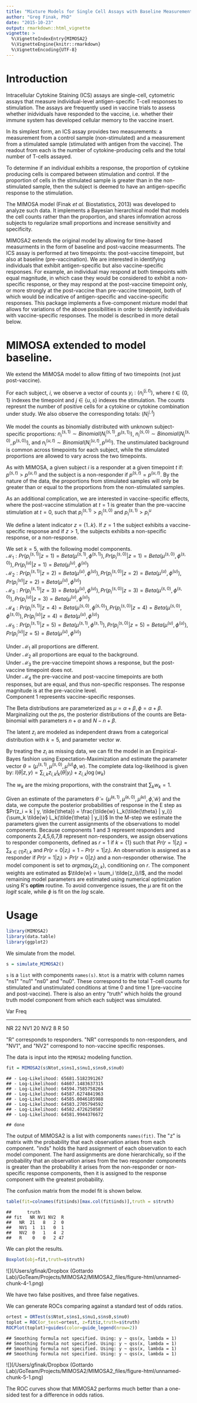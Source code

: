 ```yaml
---
title: "Mixture Models for Single Cell Assays with Baseline Measurements"
author: "Greg Finak, PhD"
date: "2015-10-23"
output: rmarkdown::html_vignette
vignette: >
  %\VignetteIndexEntry{MIMOSA2}
  %\VignetteEngine{knitr::rmarkdown}
  %\VignetteEncoding{UTF-8}
---
```


# Introduction 

Intracellular Cytokine Staining (ICS) assays are single-cell, cytometric assays that measure individual-level antigen-specific T-cell responses to stimulation. The assays are frequently used in vaccine trials to assess whether inidviduals have responded to the vaccine, i.e. whether their immune system has developed cellular memory to the vaccine insert. 

In its simplest form, an ICS assay provides two measurements: a measurement from a control sample (non-stimulated) and a measurement from a stimulated sample (stimulated with antigen from the vaccine). The readout from each is the number of cytokine-producing cells and the total number of T-cells assayed. 

To determine if an individual exhibits a response, the proportion of cytokine producing cells is compared between stimulation and control. If the proportion of cells in the stimulated sample is greater than in the non-stimulated sample, then the subject is deemed to have an antigen-specific response to the stimulation. 

The MIMOSA model (Finak _et al._ Biostatistics, 2013) was developed to analyze such data. It implements a Bayesian hierarchical model that models the cell counts rather than the proportion, and shares infomration across subjects to regularize small proportions and increase sensitivity and specificity.

MIMOSA2 extends the original model by allowing for time-based measurments in the form of baseline and post-vaccine measurments. The ICS assay is performed at two timepoints: the post-vaccine timepoint, but also at baseline (pre-vaccination). We are interested in identifying individuals that exhibit antigen-specific but also vaccine-specific responses. For example, an individual may respond at both timepoints with equal magnitude, in which case they would be considered to exhibit a non-specific response, or they may respond at the post-vaccine timepoint only, or more strongly at the post-vaccine than pre-vaccine timepoint, both of which would be indicative of antigen-specific and vaccine-specific responses. This package implements a five-component mixture model that allows for variations of the above possibilities in order to identify individuals with vaccine-specific responses. The model is described in more detail below.

# MIMOSA extended to model baseline.

We extend the MIMOSA model to allow fitting of two timepoints (not just post-vaccine).

For each subject, $i$, we observe a vector of counts $y_i :  (n^{(j,t)}_{i})$, where $t \in \{0,1\}$ indexes the timepoint and $j \in \{u,s\}$ indexes the stimulation. The counts represnt the number of positive cells for a cytokine or cytokine combination under study. We also observe the corresponding totals: $(N^{j,t}_{i})$

We model the counts as binomially distributed with unknown subject-specific proportions:
$n^{(s,1)}_{i} \sim Binomial(N^{(s,1)}_{i}, p^{(s,1)_i})$,  $n^{(s,0)}_{i} \sim Binomial(N^{(s,0)}_{i}, p^{(s,0)_i})$, and  $n^{(u,t)}_{i} \sim Binomial(N^{(u,t)}_{i}, p^{(u)_i})$. The unstimulated background is common across timepoints for each subject,
while the stimulated proportions are allowed to vary across the two timepoints.

As with MIMOSA, a given subject $i$ is a responder at a given timepoint $t$ if:
$p^{(s,t)} > p^{(u,t)}$ and the subject is a non-responder if $p^{(s,t)} = p^{(u,t)}$.
By the nature of the data, the proportions from stimulated samples will only be greater than or equal to the proportions from the non-stimulated samples.

As an additional complication, we are interested in vaccine-specific effects, where the post-vaccine stimulation at $t = 1$ is greater than the pre-vaccine stimulation at $t = 0$, such that
$p^{(s,1)}_i > p^{(s,0)}_i$ and $p^{(s,1)}_i > p^{u}_i$

We define a latent indicator $z = \{1..k\}$. If $z = 1$ the subject exhibits a vaccine-specific response and if $z > 1$, the subjects exhibits a non-specific response, or a non-response.

We set $k=5$, with the following model components.  
$\mathcal{M}_1: Pr(p^{(s,1)}_i | z = 1) = Beta(\mu^{(s,1)},\phi^{(s,1)}), Pr(p^{(s,0)}_i | z = 1) = Beta(\mu^{(s,0)},\phi^{(s,0)}), Pr(p^{(u)}_i | z = 1) = Beta(\mu^{(u)},\phi^{(u)})$  
$\mathcal{M}_2: Pr(p^{(s,1)}_i | z = 2) = Beta(\mu^{(u)},\phi^{(u)}), Pr(p^{(s,0)}_i | z = 2) = Beta(\mu^{(u)},\phi^{(u)}), Pr(p^{(u)}_i | z = 2) = Beta(\mu^{(u)},\phi^{(u)})$  
$\mathcal{M}_3: Pr(p^{(s,1)}_i | z = 3) = Beta(\mu^{(u)},\phi^{(u)}), Pr(p^{(s,0)}_i | z = 3) = Beta(\mu^{(s,0)},\phi^{(s,0)}), Pr(p^{(u)}_i | z = 3) = Beta(\mu^{(u)},\phi^{(u)})$    
$\mathcal{M}_4: Pr(p^{(s,1)}_i | z = 4) = Beta(\mu^{(s,0)},\phi^{(s,0)}), Pr(p^{(s,0)}_i | z = 4) = Beta(\mu^{(s,0)},\phi^{(s,0)}), Pr(p^{(u)}_i | z = 4) = Beta(\mu^{(u)},\phi^{(u)})$   
$\mathcal{M}_5: Pr(p^{(s,1)}_i | z = 5) = Beta(\mu^{(s,1)},\phi^{(s,1)}), Pr(p^{(s,0)}_i | z = 5) = Beta(\mu^{(u)},\phi^{(u)}), Pr(p^{(u)}_i | z = 5) = Beta(\mu^{(u)},\phi^{(u)})$   


Under $\mathcal{M}_1$ all proportions are different.  
Under $\mathcal{M}_2$ all proportions are equal to the background.  
Under $\mathcal{M}_3$ the pre-vaccine timepoint shows a response, but the post-vaccine timepoint does not.  
Under $\mathcal{M}_4$ the pre-vaccine and post-vaccine timepoints are both responses, but are equal, and thus non-specific responses. The response magnitude is at the pre-vaccine level.  
Component 1 represents vaccine-specific responses.  

The Beta distributions are parameterized as $\mu = \alpha+\beta, \phi = \alpha + \beta$.
Marginalizing out the $p$s, the posterior distributions of the counts are Beta-binomial with parameters $n + \alpha$ and  $N - n + \beta$.

The latent $z_i$ are modeled as independent draws from a categorical distribution with $k=5$, and parameter vector $w$.

By treating the $z_i$ as missing data, we can fit the model in an Empirical-Bayes  fashion using Expectation-Maximization and estimate the
parameter vector $\theta = (\mu^{(s,1)},\mu^{(s,0)},\mu^{(u)}\phi, w)$.
The complete data log-likelihood is given by:
$l(\theta|z,y) = \sum_{i,k} z_{i,k} l_k(\theta|y_i) + z_{i,k}\log(w_k)$

The $w_k$ are the mixing proportions, with the  constraint that $\sum_k w_k = 1$.

Given an estimate of the parameters $\tilde{\theta} = \{\tilde{\mu}^{(s,1)},\tilde{\mu}^{(s,0)},\tilde{\mu}^{(u)},\tilde{\phi}, \tilde{w}\}$ and the data,
we compute the posterior probabilities of response in the E step as $Pr(z_i = k | y, \tilde{\theta}) = \frac{\tilde{w} L_k(\tilde{\theta} | y_i)}{\sum_k \tilde{w} L_k(\tilde{\theta} | y_i)}$
In the M-step we estimate the parameters given the current assignments of the observations to model components. Because components 1 and 3 represent responders and components 2,4,5,6,7,8 represent non-responders,
we assign observations to responder components, defined as $r=1$ if $k=\{1\}$ such that $Pr(r = 1 | z_i) = \sum_{k \in \{1\}} z_{i,k}$ and $Pr(r = 0 | z_i) = 1-Pr(r = 1 | z_i)$. An observation is assigned as a responder if $Pr(r = 1 | z_i) > Pr(r = 0 | z_i)$ and a non-responder otherwise. The model component is set to $argmax_k(z_{i,k})$, conditioning on $r$.
The component weights are estimated as $\tilde{w} = \sum_i \tilde{z_i}/I$, and the model
remaining model parameters are estimated using numerical optimization using R's **optim** routine. To avoid convergence issues, the $\mu$ are fit on the $logit$ scale, while  $\phi$ is fit on the $log$ scale.

# Usage


```r
library(MIMOSA2)
library(data.table)
library(ggplot2)
```

We simulate from the model.


```r
s = simulate_MIMOSA2()
```

`s` is a `list` with components `names(s)`. `Ntot` is a matrix with column names "ns1" "nu1" "ns0" and "nu0". These correspond to the total T-cell counts for stimulated and unstimulated conditions at time 0 and time 1 (pre-vaccine and post-vaccine). There is also an entry "truth" which holds the ground truth model component from which each subject was simulated. 


Var    Freq
----  -----
NR       22
NV1      20
NV2       8
R        50

"R" corresponds to responders. "NR" corresponds to non-responders, and "NV1", and "NV2" correspond to non-vaccine specific responses.

The data is input into the `MIMOSA2` modeling function.



```r
fit = MIMOSA2(s$Ntot,s$ns1,s$nu1,s$ns0,s$nu0)
```

```
## - Log-Likelihood: 65681.5182391267
## - Log-Likelihood: 64607.1483637315
## - Log-Likelihood: 64594.7585758264
## - Log-Likelihood: 64587.6274841963
## - Log-Likelihood: 64585.0046185988
## - Log-Likelihood: 64583.2705794592
## - Log-Likelihood: 64582.4726250587
## - Log-Likelihood: 64581.9944376672
```

```
## done
```

The output of MIMOSA2 is a list with components `names(fit)`. The "z" is matrix with the probability that each observation arises from each component. "inds" holds the hard assignment of each observation to each model component. The hard assignments are done hierarchically, so if the probability that an observation arises from the two responder components is greater than the probability it arises from the non-responder or non-specific response components, then it is assigned to the response component with the greatest probability.

The confusion matrix from the model fit is shown below.


```r
table(fit=colnames(fit$inds)[max.col(fit$inds)],truth = s$truth)
```

```
##      truth
## fit   NR NV1 NV2  R
##   NR  21   8   2  0
##   NV1  1  11   0  1
##   NV2  0   1   4  2
##   R    0   0   2 47
```

We can plot the results.


```r
Boxplot(obj=fit,truth=s$truth)
```

![](/Users/gfinak/Dropbox (Gottardo Lab)/GoTeam/Projects/MIMOSA2/MIMOSA2_files/figure-html/unnamed-chunk-4-1.png) 

We have two false positives, and three false negatives.

We can generate ROCs comparing against a standard test of odds ratios.


```r
ortest = ORTest(s$Ntot,s$ns1,s$nu1,s$ns0,s$nu0)
toplot = ROC(or_test=ortest, z=fit$z,truth=s$truth)
ROCPlot(toplot)+guides(color=guide_legend(nrow=2))
```

```
## Smoothing formula not specified. Using: y ~ qss(x, lambda = 1)
## Smoothing formula not specified. Using: y ~ qss(x, lambda = 1)
## Smoothing formula not specified. Using: y ~ qss(x, lambda = 1)
## Smoothing formula not specified. Using: y ~ qss(x, lambda = 1)
```

![](/Users/gfinak/Dropbox (Gottardo Lab)/GoTeam/Projects/MIMOSA2/MIMOSA2_files/figure-html/unnamed-chunk-5-1.png) 

The ROC curves show that MIMOSA2 performs much better than a one-sided test for a difference in odds ratios. 


